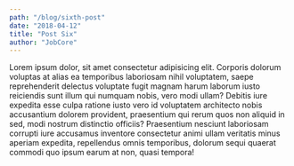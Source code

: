 ```yaml
---
path: "/blog/sixth-post"
date: "2018-04-12"
title: "Post Six"
author: "JobCore"
---
```


Lorem ipsum dolor, sit amet consectetur adipisicing elit. Corporis dolorum voluptas at alias ea temporibus laboriosam nihil voluptatem, saepe reprehenderit delectus voluptate fugit magnam harum laborum iusto reiciendis sunt illum qui numquam nobis, vero modi ullam? Debitis iure expedita esse culpa ratione iusto vero id voluptatem architecto nobis accusantium dolorem provident, praesentium qui rerum quos non aliquid in sed, modi nostrum distinctio officiis? Praesentium nesciunt laboriosam corrupti iure accusamus inventore consectetur animi ullam veritatis minus aperiam expedita, repellendus omnis temporibus, dolorum sequi quaerat commodi quo ipsum earum at non, quasi tempora!
